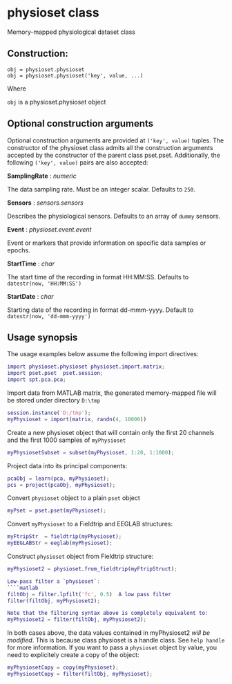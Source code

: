 physioset class
================

Memory-mapped physiological dataset class


## Construction:

````
obj = physioset.physioset
obj = physioset.physioset('key', value, ...)
````

Where

`obj` is a physioset.physioset object


## Optional construction arguments

Optional construction arguments are provided at `('key', value)` 
tuples. The constructor of the physioset class admits all the 
construction arguments accepted by the constructor of the parent
class pset.pset. Additionally, the following `('key', value)` pairs
are also accepted:

__SamplingRate__ : _numeric_

   The data sampling rate. Must be an integer scalar. Defaults to
   `250`.

__Sensors__ : _sensors.sensors_

   Describes the physiological sensors. Defaults to an array of 
   `dummy` sensors.

__Event__ : _physioset.event.event_

   Event or markers that provide information on specific data
   samples or epochs.

__StartTime__ : _char_

   The start time of the recording in format HH:MM:SS. Defaults 
   to `datestr(now, 'HH:MM:SS')`

__StartDate__ : _char_

   Starting date of the recording in format dd-mmm-yyyy. Default 
   to `datestr(now, 'dd-mmm-yyyy')`


## Usage synopsis

The usage examples below assume the following import directives:

````matlab
import physioset.physioset physioset.import.matrix;
import pset.pset  pset.session;
import spt.pca.pca;
````

Import data from MATLAB matrix, the generated memory-mapped file 
will be stored under directory `D:\tmp`

````matlab
session.instance('D:/tmp');
myPhysioset = import(matrix, randn(4, 10000))
````

Create a new physioset object that will contain only the first 20
channels and the first 1000 samples of `myPhysioset`

````matlab
myPhysiosetSubset = subset(myPhysioset, 1:20, 1:1000);
````

Project data into its principal components:

````matlab
pcaObj = learn(pca, myPhysioset);
pcs = project(pcaObj, myPhysioset);
````

Convert `physioset` object to a plain `pset` object
````matlab
myPset = pset.pset(myPhysioset);
````

Convert `myPhysioset` to a Fieldtrip and EEGLAB structures:

````matlab
myFtripStr  = fieldtrip(myPhysioset);
myEEGLABStr = eeglab(myPhysioset);
````

Construct `physioset` object from Fieldtrip structure:
````matlab
myPhysioset2 = physioset.from_fieldtrip(myFtripStruct);

Low-pass filter a `physioset`:
````matlab
filtObj = filter.lpfilt('fc', 0.5)  A low pass filter
filter(filtObj, myPhysioset2);

Note that the filtering syntax above is completely equivalent to:
myPhysioset2 = filter(filtObj, myPhysioset2);
````

In both cases above, the data values contained in myPhysioset2 
_will be modified_. This is because class physioset is a handle class. 
See `help handle` for more information. If you want to pass a
`physioset` object by value, you need to explicitely create a copy of
the object:
````matlab
myPhysiosetCopy = copy(myPhysioset);
myPhysiosetCopy = filter(filtObj, myPhysioset);
````